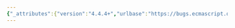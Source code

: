```yaml
---
{"_attributes":{"version":"4.4.4+","urlbase":"https://bugs.ecmascript.org/","maintainer":"dherman@mozilla.com"},"bug":{"bug_id":1344,"creation_ts":"2013-03-18 14:53:00 -0700","short_desc":"13.2: \"Binding initialisation\"","delta_ts":"2013-05-14 18:12:58 -0700","product":"Draft for 6th Edition","component":"editorial issue","version":"Rev 14: March 8, 2013 Draft","rep_platform":"All","op_sys":"All","bug_status":"RESOLVED","resolution":"FIXED","priority":"Normal","bug_severity":"minor","everconfirmed":true,"reporter":{"uid":"jmdyck","name":"Michael Dyck"},"assigned_to":{"uid":"allen","name":"Allen Wirfs-Brock"},"long_desc":[{"commentid":3490,"comment_count":0,"who":{"uid":"jmdyck","name":"Michael Dyck"},"bug_when":"2013-03-18 14:53:28 -0700","thetext":"In 13.2 Arrow Function Definitions\",\nunder \"Runtime Semantics: Binding Initialisation\",\nrule 2 step 2 says:\n    Return the result of performing Binding initialisation of formals\n    with arguments value and environment.\n\nCapitalize \"initialisation\"."},{"commentid":3765,"comment_count":1,"who":{"uid":"allen","name":"Allen Wirfs-Brock"},"bug_when":"2013-05-12 14:36:28 -0700","thetext":"fixed in rev15 editor's draft"},{"commentid":3860,"comment_count":2,"who":{"uid":"allen","name":"Allen Wirfs-Brock"},"bug_when":"2013-05-14 18:12:58 -0700","thetext":"resolved in rev 15, May 14, 2013 draft"}]}}
---
```

